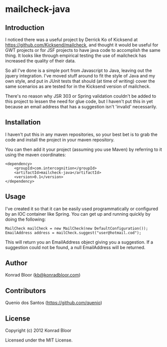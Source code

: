 mailcheck-java
==============

Introduction
------------
I noticed there was a useful project by Derrick Ko of Kicksend at <https://github.com/Kicksend/mailcheck>,
and thought it would be useful for GWT projects or for JSF projects to have java code to accomplish the same
thing.  It looks like through empirical testing the use of mailcheck has increased the quality of their data.

So all I've done is a simple port from Javascript to Java, leaving out the jquery integration.  I've moved stuff
around to fit the style of Java and my own style, and put in JUnit tests that should (at time of writing) cover
the same scenarios as are tested for in the Kicksend version of mailcheck.

There's no reason why JSR 303 or Spring validation couldn't be added to this project to lessen the need for
glue code, but I haven't put this in yet because an email address that has a suggestion isn't 'invalid' necessarily.


Installation
------------

I haven't put this in any maven repositories, so your best bet is to grab the code and install the project
in your maven repository.

You can then add it your project (assuming you use Maven) by referring to it using the maven coordinates:

    <dependency>
        <groupId>com.intercognition</groupId>
        <artifactId>mailcheck-java</artifactId>
        <version>0.1</version>
    </dependency>


Usage
-----
I've created it so that it can be easily used programmatically or configured by an IOC container like
Spring.  You can get up and running quickly by doing the following:

    MailCheck mailCheck = new MailCheck(new DefaultConfiguration());
    EmailAddress address = mailCheck.suggest("user@hotmail.cod");

This will return you an EmailAddress object giving you a suggestion.  If a suggestion could not be found, a null
EmailAddress will be returned.


Author
-------

Konrad Bloor (<kb@konradbloor.com>)


Contributors
------------

Quenio dos Santos (<https://github.com/quenio>)


License
-------

Copyright (c) 2012 Konrad Bloor

Licensed under the MIT License.